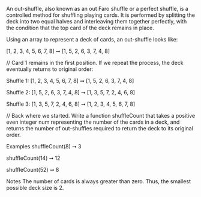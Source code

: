 An out-shuffle, also known as an out Faro shuffle or a perfect shuffle, is a controlled method for shuffling playing cards. It is performed by splitting the deck into two equal halves and interleaving them together perfectly, with the condition that the top card of the deck remains in place.

Using an array to represent a deck of cards, an out-shuffle looks like:

[1, 2, 3, 4, 5, 6, 7, 8] ➞ [1, 5, 2, 6, 3, 7, 4, 8]

// Card 1 remains in the first position.
If we repeat the process, the deck eventually returns to original order:

Shuffle 1:
[1, 2, 3, 4, 5, 6, 7, 8] ➞ [1, 5, 2, 6, 3, 7, 4, 8]

Shuffle 2:
[1, 5, 2, 6, 3, 7, 4, 8] ➞ [1, 3, 5, 7, 2, 4, 6, 8]

Shuffle 3:
[1, 3, 5, 7, 2, 4, 6, 8] ➞ [1, 2, 3, 4, 5, 6, 7, 8]

// Back where we started.
Write a function shuffleCount that takes a positive even integer num representing the number of the cards in a deck, and returns the number of out-shuffles required to return the deck to its original order.

Examples
shuffleCount(8) ➞ 3

shuffleCount(14) ➞ 12

shuffleCount(52) ➞ 8

Notes
The number of cards is always greater than zero. Thus, the smallest possible deck size is 2.